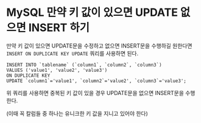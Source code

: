 # MySQL 만약 키 값이 있으면 UPDATE 없으면 INSERT 하기

만약 키 값이 있으면 UPDATE문을 수정하고 없으면 INSERT문을 수행하길 원한다면 `INSERT ON DUPLICATE KEY UPDATE` 쿼리를 사용하면 된다. 

```
INSERT INTO `tablename` (`column1`, `column2`, `column3`) 
VALUES ('value1', 'value2', 'value3')  
ON DUPLICATE KEY 
UPDATE `column1`='value1', `column2`='value2', `column3`='value3';
```

위 쿼리를 사용하면 중복된 키 값이 있을 경우 UPDATE문을 없으면 INSERT문을 수행한다.

(이때 꼭 칼럼들 중 하나는 유니크한 키 값을 지니고 있어야 한다)
